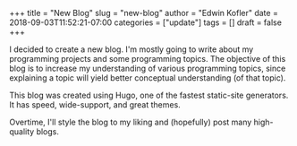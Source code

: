 +++
title = "New Blog"
slug = "new-blog"
author = "Edwin Kofler"
date = 2018-09-03T11:52:21-07:00
categories = ["update"]
tags = []
draft = false
+++

I decided to create a new blog. I'm mostly going to write about my programming projects and some programming topics. The objective of this blog is to increase my understanding of various programming topics, since explaining a topic will yield better conceptual understanding (of that topic).

This blog was created using Hugo, one of the fastest static-site generators. It has speed, wide-support, and great themes.

Overtime, I'll style the blog to my liking and (hopefully) post many high-quality blogs.

